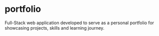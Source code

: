 # portfolio
Full-Stack web application developed to serve as a personal portfolio for showcasing projects, skills and learning journey. 
